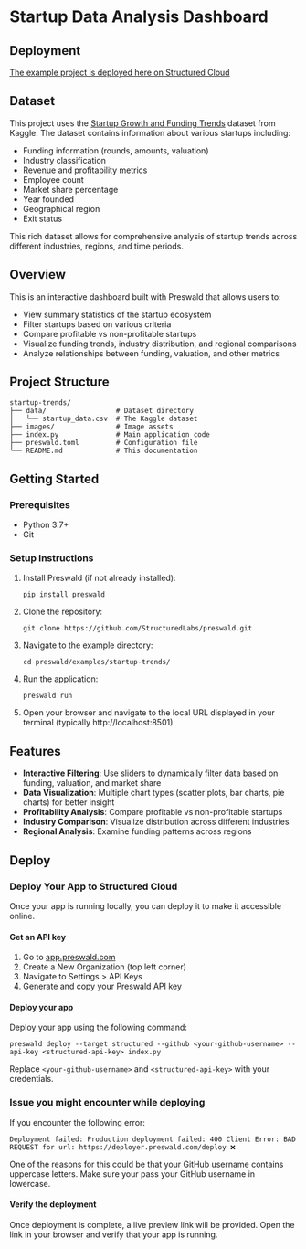 # Startup Data Analysis Dashboard

## Deployment
[The example project is deployed here on Structured Cloud](https://startup-data-analysis-768210-zlntbzje-ndjz2ws6la-ue.a.run.app/)


## Dataset

This project uses the [Startup Growth and Funding Trends](https://www.kaggle.com/datasets/samayashar/startup-growth-and-funding-trends) dataset from Kaggle. The dataset contains information about various startups including:

- Funding information (rounds, amounts, valuation)
- Industry classification
- Revenue and profitability metrics
- Employee count
- Market share percentage
- Year founded
- Geographical region
- Exit status

This rich dataset allows for comprehensive analysis of startup trends across different industries, regions, and time periods.

## Overview

This is an interactive dashboard built with Preswald that allows users to:

- View summary statistics of the startup ecosystem
- Filter startups based on various criteria
- Compare profitable vs non-profitable startups
- Visualize funding trends, industry distribution, and regional comparisons
- Analyze relationships between funding, valuation, and other metrics

## Project Structure

```
startup-trends/
├── data/                 # Dataset directory
│   └── startup_data.csv  # The Kaggle dataset
├── images/               # Image assets
├── index.py              # Main application code
├── preswald.toml         # Configuration file
└── README.md             # This documentation
```

## Getting Started

### Prerequisites

- Python 3.7+
- Git

### Setup Instructions

1. Install Preswald (if not already installed):
   ```
   pip install preswald
   ```

2. Clone the repository:
   ```
   git clone https://github.com/StructuredLabs/preswald.git
   ```

3. Navigate to the example directory:
   ```
   cd preswald/examples/startup-trends/
   ```

4. Run the application:
   ```
   preswald run
   ```

5. Open your browser and navigate to the local URL displayed in your terminal (typically http://localhost:8501)

## Features

- **Interactive Filtering**: Use sliders to dynamically filter data based on funding, valuation, and market share
- **Data Visualization**: Multiple chart types (scatter plots, bar charts, pie charts) for better insight
- **Profitability Analysis**: Compare profitable vs non-profitable startups
- **Industry Comparison**: Visualize distribution across different industries
- **Regional Analysis**: Examine funding patterns across regions

## Deploy

### Deploy Your App to Structured Cloud

Once your app is running locally, you can deploy it to make it accessible online.

#### Get an API key

1. Go to [app.preswald.com](https://app.preswald.com)
2. Create a New Organization (top left corner)
3. Navigate to Settings > API Keys
4. Generate and copy your Preswald API key

#### Deploy your app

Deploy your app using the following command:

```
preswald deploy --target structured --github <your-github-username> --api-key <structured-api-key> index.py
```

Replace `<your-github-username>` and `<structured-api-key>` with your credentials.

### Issue you might encounter while deploying

If you encounter the following error:
```❌ Deployment failed: 400 Client Error: BAD REQUEST for url: https://deployer.preswald.com/deploy
Deployment failed: Production deployment failed: 400 Client Error: BAD REQUEST for url: https://deployer.preswald.com/deploy ❌
```

One of the reasons for this could be that your GitHub username contains uppercase letters.
Make sure your pass your GitHub username in lowercase.

#### Verify the deployment

Once deployment is complete, a live preview link will be provided. Open the link in your browser and verify that your app is running.

